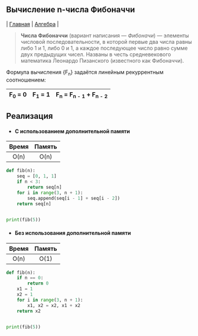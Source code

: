 Вычисление n-числа Фибоначчи
----------------------------
| [Главная](../../../README.md#Список-алгоритмов-[russian])
| [Алгебра](../../../README.md#Алгебра)
|

> **Числа Фибоначчи** (вариант написания — _Фибоначи_) — элементы числовой последовательности,
в которой первые два числа равны либо 1 и 1, либо 0 и 1, 
а каждое последующее число равно сумме двух предыдущих чисел. 
Названы в честь средневекового математика Леонардо Пизанского (известного как Фибоначчи).

Формула вычисления {F<sub>n</sub>} задаётся 
линейным рекуррентным соотношением:

|F<sub>0</sub> = 0 | F<sub>1</sub> = 1 | F<sub>n</sub> = F<sub>n - 1</sub> + F<sub>n - 2</sub> |
|:----------------:|:-----------------:|:-----------------------------------------------------:|

Реализация
----------
* #### С использованием дополнительной памяти

|Время|Память|
|:---:|:----:|
|O(n) |O(n)  |
```python
def fib(n):
    seq = [0, 1, 1]    
    if n < 3:
        return seq[n]
    for i in range(3, n + 1):
        seq.append(seq[i - 1] + seq[i - 2])
    return seq[n]


print(fib(5)) 
```

* #### Без использования дополнительной памяти

|Время|Память|
|:---:|:----:|
|O(n) |O(1)  |
```python
def fib(n):    
    if n == 0:
        return 0
    x1 = 1
    x2 = 1
    for i in range(3, n + 1):
        x1, x2 = x2, x1 + x2
    return x2


print(fib(5)) 
```